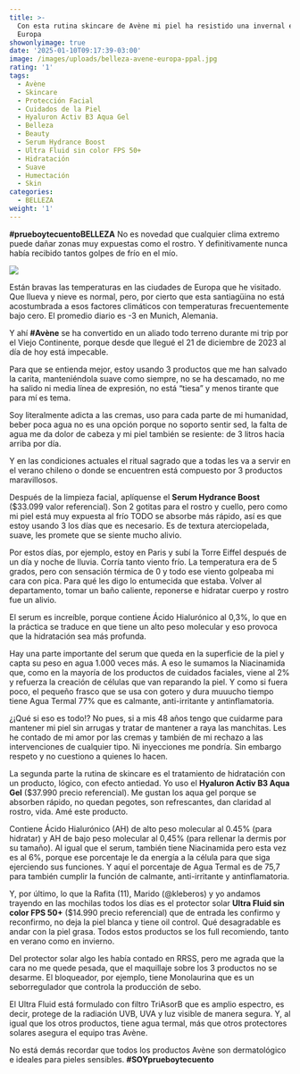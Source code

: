 ```yaml
---
title: >-
  Con esta rutina skincare de Avène mi piel ha resistido una invernal estadía en
  Europa
showonlyimage: true
date: '2025-01-10T09:17:39-03:00'
image: /images/uploads/belleza-avene-europa-ppal.jpg
rating: '1'
tags:
  - Avène
  - Skincare
  - Protección Facial
  - Cuidados de la Piel
  - Hyaluron Activ B3 Aqua Gel
  - Belleza
  - Beauty
  - Serum Hydrance Boost
  - Ultra Fluid sin color FPS 50+
  - Hidratación
  - Suave
  - Humectación
  - Skin
categories:
  - BELLEZA
weight: '1'
---
```

**\#prueboytecuentoBELLEZA** No es novedad que cualquier clima extremo puede dañar zonas muy expuestas como el rostro. Y definitivamente nunca había recibido tantos golpes de frío en el mío.

<!--more-->

![](/images/uploads/belleza-avene-europa-ppal.jpg)

Están bravas las temperaturas en las ciudades de Europa que he visitado. Que llueva y nieve es normal, pero, por cierto que esta santiagüina no está acostumbrada a esos factores climáticos con temperaturas frecuentemente bajo cero. El promedio diario es -3 en Munich, Alemania.



Y ahí **\#Avène** se ha convertido en un aliado todo terreno durante mi trip por el Viejo Continente, porque desde que llegué el 21 de diciembre de 2023 al día de hoy está impecable.



Para que se entienda mejor, estoy usando 3 productos que me han salvado la carita, manteniéndola suave como siempre, no se ha descamado, no me ha salido ni media línea de expresión, no está “tiesa” y menos tirante que para mí es tema. 



Soy literalmente adicta a las cremas, uso para cada parte de mi humanidad, beber poca agua no es una opción porque no soporto sentir sed, la falta de agua me da dolor de cabeza y mi piel también se resiente: de 3 litros hacia arriba por día.



Y en las condiciones actuales el ritual sagrado que a todas les va a servir en el verano chileno o donde se encuentren está compuesto por 3 productos maravillosos.



Después de la limpieza facial, aplíquense el **Serum Hydrance Boost** ($33.099 valor referencial). Son 2 gotitas para el rostro y cuello, pero como mi piel está muy expuesta al frío TODO se absorbe más rápido, así es que estoy usando 3 los días que es necesario. Es de textura aterciopelada, suave, les promete que se siente mucho alivio.



Por estos días, por ejemplo, estoy en Paris y subí la Torre Eiffel después de un día y noche de lluvia. Corría tanto viento frío. La temperatura era de 5 grados, pero con sensación térmica de 0 y todo ese viento golpeaba mi cara con pica. Para qué les digo lo entumecida que estaba. Volver al departamento, tomar un baño caliente, reponerse e hidratar cuerpo y rostro fue un alivio.



El serum es increíble, porque contiene Ácido Hialurónico al 0,3%, lo que en la práctica se traduce en que tiene un alto peso molecular y eso provoca que la hidratación sea más profunda.



Hay una parte importante del serum que queda en la superficie de la piel y capta su peso en agua 1.000 veces más. A eso le sumamos la Niacinamida que, como en la mayoría de los productos de cuidados faciales, viene al 2% y refuerza la creación de células que van reparando la piel. Y como si fuera poco, el pequeño frasco que se usa con gotero y dura muuucho tiempo tiene Agua Termal 77% que es calmante, anti-irritante y antinflamatoria.



¿¡Qué si eso es todo!? No pues, si a mis 48 años tengo que cuidarme para mantener mi piel sin arrugas y tratar de mantener a raya las manchitas. Les he contado de mi amor por las cremas y también de mi rechazo a las intervenciones de cualquier tipo. Ni inyecciones me pondría. Sin embargo respeto y no cuestiono a quienes lo hacen. 



La segunda parte la rutina de skincare es el tratamiento de hidratación con un producto, lógico, con efecto antiedad. Yo uso el **Hyaluron Activ B3 Aqua Gel** ($37.990 precio referencial). Me gustan los aqua gel porque se absorben rápido, no quedan pegotes, son refrescantes, dan claridad al rostro, vida. Amé este producto.



Contiene Ácido Hialurónico (AH) de alto peso molecular al 0.45% (para hidratar) y AH de bajo peso molecular al 0,45% (para rellenar la dermis por su tamaño). Al igual que el serum, también tiene Niacinamida pero esta vez es al 6%, porque ese porcentaje le da energía a la célula para que siga ejerciendo sus funciones. Y aquí el porcentaje de Agua Termal es de 75,7 para también cumplir la función de calmante, anti-irritante y antinflamatoria.



Y, por último, lo que la Rafita (11), Marido (@kleberos) y yo andamos trayendo en las mochilas todos los días es el protector solar **Ultra Fluid sin color FPS 50+** ($14.990 precio referencial) que de entrada les confirmo y reconfirmo, no deja la piel blanca y tiene oil control. Qué desagradable es andar con la piel grasa. Todos estos productos se los full recomiendo, tanto en verano como en invierno.



Del protector solar algo les había contado en RRSS, pero me agrada que la cara no me quede pesada, que el maquillaje sobre los 3 productos no se desarme. El bloqueador, por ejemplo, tiene Monolaurina que es un seborregulador que controla la producción de sebo.



El Ultra Fluid  está formulado con filtro TriAsorB que es amplio espectro, es decir, protege de la radiación UVB, UVA y luz visible de manera segura. Y, al igual que los otros productos, tiene agua termal, más que otros protectores solares asegura el equipo tras Avène. 



No está demás recordar que todos los productos Avène son dermatológico e ideales para pieles sensibles. **\#SOYprueboytecuento**
